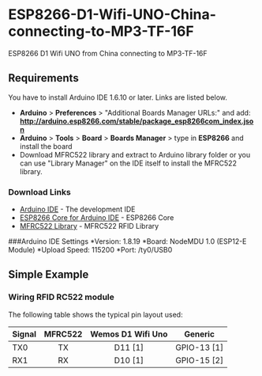 # ESP8266-D1-Wifi-UNO-China-connecting-to-MP3-TF-16F
ESP8266 D1 Wifi UNO from China connecting to MP3-TF-16F

## Requirements
You have to install Arduino IDE 1.6.10 or later. Links are listed below.
* **Arduino** > **Preferences** > "Additional Boards Manager URLs:" and add: **http://arduino.esp8266.com/stable/package_esp8266com_index.json**
* **Arduino** > **Tools** > **Board** > **Boards Manager** > type in **ESP8266** and install the board
* Download MFRC522 library and extract to Arduino library folder or you can use "Library Manager" on the IDE itself to install the MFRC522 library.

### Download Links
* [Arduino IDE](https://www.arduino.cc/en/Main/Software) - The development IDE
* [ESP8266 Core for Arduino IDE](https://github.com/esp8266/Arduino) - ESP8266 Core
* [MFRC522 Library](https://github.com/miguelbalboa/rfid) - MFRC522 RFID Library

###Arduino IDE Settings
*Version: 1.8.19
*Board: NodeMDU 1.0 (ESP12-E Module)
*Upload Speed: 115200
*Port: /ty0/USB0

## Simple Example

### Wiring RFID RC522 module
The following table shows the typical pin layout used:

| Signal        | MFRC522       |Wemos D1 Wifi Uno | Generic      |
|---------------|:-------------:|:----------------:|:------------:|
| TX0           | TX            | D11 [1]          | GPIO-13 [1]  |
| RX1           | RX            | D10 [1]          | GPIO-15 [2]  |
